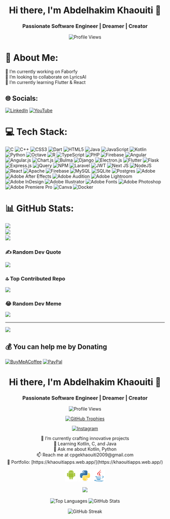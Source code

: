 <!-- Header -->
<h1 align="center">Hi there, I'm Abdelhakim Khaouiti 👋</h1>
<h3 align="center">Passionate Software Engineer | Dreamer | Creator</h3>

<!-- Profile Views Counter -->
<p align="center">
  <img src="https://komarev.com/ghpvc/?username=khaouitiabdelhakim&label=Profile%20views&color=0e75b6&style=flat" alt="Profile Views" />
</p>

# 💫 About Me:
🔭 I’m currently working on Faborfy <br>👯 I’m looking to collaborate on LyricsAI<br>🌱 I’m currently learning Flutter & React<br>


## 🌐 Socials:
[![LinkedIn](https://img.shields.io/badge/LinkedIn-%230077B5.svg?logo=linkedin&logoColor=white)](https://linkedin.com/in/khaouitiabdelhakim) [![YouTube](https://img.shields.io/badge/YouTube-%23FF0000.svg?logo=YouTube&logoColor=white)](https://youtube.com/@khaouitiabdelhakim) 

# 💻 Tech Stack:
![C](https://img.shields.io/badge/c-%2300599C.svg?style=flat&logo=c&logoColor=white) ![C++](https://img.shields.io/badge/c++-%2300599C.svg?style=flat&logo=c%2B%2B&logoColor=white) ![CSS3](https://img.shields.io/badge/css3-%231572B6.svg?style=flat&logo=css3&logoColor=white) ![Dart](https://img.shields.io/badge/dart-%230175C2.svg?style=flat&logo=dart&logoColor=white) ![HTML5](https://img.shields.io/badge/html5-%23E34F26.svg?style=flat&logo=html5&logoColor=white) ![Java](https://img.shields.io/badge/java-%23ED8B00.svg?style=flat&logo=openjdk&logoColor=white) ![JavaScript](https://img.shields.io/badge/javascript-%23323330.svg?style=flat&logo=javascript&logoColor=%23F7DF1E) ![Kotlin](https://img.shields.io/badge/kotlin-%237F52FF.svg?style=flat&logo=kotlin&logoColor=white) ![Python](https://img.shields.io/badge/python-3670A0?style=flat&logo=python&logoColor=ffdd54) ![Octave](https://img.shields.io/badge/OCTAVE-darkblue?style=flat&logo=octave&logoColor=fcd683) ![R](https://img.shields.io/badge/r-%23276DC3.svg?style=flat&logo=r&logoColor=white) ![TypeScript](https://img.shields.io/badge/typescript-%23007ACC.svg?style=flat&logo=typescript&logoColor=white) ![PHP](https://img.shields.io/badge/php-%23777BB4.svg?style=flat&logo=php&logoColor=white) ![Firebase](https://img.shields.io/badge/firebase-%23039BE5.svg?style=flat&logo=firebase) ![Angular](https://img.shields.io/badge/angular-%23DD0031.svg?style=flat&logo=angular&logoColor=white) ![Angular.js](https://img.shields.io/badge/angular.js-%23E23237.svg?style=flat&logo=angularjs&logoColor=white) ![Chart.js](https://img.shields.io/badge/chart.js-F5788D.svg?style=flat&logo=chart.js&logoColor=white) ![Bulma](https://img.shields.io/badge/bulma-00D0B1?style=flat&logo=bulma&logoColor=white) ![Django](https://img.shields.io/badge/django-%23092E20.svg?style=flat&logo=django&logoColor=white) ![Electron.js](https://img.shields.io/badge/Electron-191970?style=flat&logo=Electron&logoColor=white) ![Flutter](https://img.shields.io/badge/Flutter-%2302569B.svg?style=flat&logo=Flutter&logoColor=white) ![Flask](https://img.shields.io/badge/flask-%23000.svg?style=flat&logo=flask&logoColor=white) ![Express.js](https://img.shields.io/badge/express.js-%23404d59.svg?style=flat&logo=express&logoColor=%2361DAFB) ![jQuery](https://img.shields.io/badge/jquery-%230769AD.svg?style=flat&logo=jquery&logoColor=white) ![NPM](https://img.shields.io/badge/NPM-%23CB3837.svg?style=flat&logo=npm&logoColor=white) ![Laravel](https://img.shields.io/badge/laravel-%23FF2D20.svg?style=flat&logo=laravel&logoColor=white) ![JWT](https://img.shields.io/badge/JWT-black?style=flat&logo=JSON%20web%20tokens) ![Next JS](https://img.shields.io/badge/Next-black?style=flat&logo=next.js&logoColor=white) ![NodeJS](https://img.shields.io/badge/node.js-6DA55F?style=flat&logo=node.js&logoColor=white) ![React](https://img.shields.io/badge/react-%2320232a.svg?style=flat&logo=react&logoColor=%2361DAFB) ![Apache](https://img.shields.io/badge/apache-%23D42029.svg?style=flat&logo=apache&logoColor=white) ![Firebase](https://img.shields.io/badge/Firebase-039BE5?style=flat&logo=Firebase&logoColor=white) ![MySQL](https://img.shields.io/badge/mysql-%2300000f.svg?style=flat&logo=mysql&logoColor=white) ![SQLite](https://img.shields.io/badge/sqlite-%2307405e.svg?style=flat&logo=sqlite&logoColor=white) ![Postgres](https://img.shields.io/badge/postgres-%23316192.svg?style=flat&logo=postgresql&logoColor=white) ![Adobe](https://img.shields.io/badge/adobe-%23FF0000.svg?style=flat&logo=adobe&logoColor=white) ![Adobe After Effects](https://img.shields.io/badge/Adobe%20After%20Effects-9999FF.svg?style=flat&logo=Adobe%20After%20Effects&logoColor=white) ![Adobe Audition](https://img.shields.io/badge/Adobe%20Audition-9999FF.svg?style=flat&logo=Adobe%20Audition&logoColor=white) ![Adobe Lightroom](https://img.shields.io/badge/Adobe%20Lightroom-31A8FF.svg?style=flat&logo=Adobe%20Lightroom&logoColor=white) ![Adobe InDesign](https://img.shields.io/badge/Adobe%20InDesign-49021F?style=flat&logo=adobeindesign&logoColor=FF3366) ![Adobe Illustrator](https://img.shields.io/badge/adobe%20illustrator-%23FF9A00.svg?style=flat&logo=adobe%20illustrator&logoColor=white) ![Adobe Fonts](https://img.shields.io/badge/Adobe%20Fonts-000B1D.svg?style=flat&logo=Adobe%20Fonts&logoColor=white) ![Adobe Photoshop](https://img.shields.io/badge/adobe%20photoshop-%2331A8FF.svg?style=flat&logo=adobe%20photoshop&logoColor=white) ![Adobe Premiere Pro](https://img.shields.io/badge/Adobe%20Premiere%20Pro-9999FF.svg?style=flat&logo=Adobe%20Premiere%20Pro&logoColor=white) ![Canva](https://img.shields.io/badge/Canva-%2300C4CC.svg?style=flat&logo=Canva&logoColor=white) ![Docker](https://img.shields.io/badge/docker-%230db7ed.svg?style=flat&logo=docker&logoColor=white)
# 📊 GitHub Stats:
![](https://github-readme-stats.vercel.app/api?username=khaouitiabdelhakim&theme=default&hide_border=false&include_all_commits=true&count_private=true)<br/>
![](https://github-readme-streak-stats.herokuapp.com/?user=khaouitiabdelhakim&theme=default&hide_border=false)<br/>
![](https://github-readme-stats.vercel.app/api/top-langs/?username=khaouitiabdelhakim&theme=default&hide_border=false&include_all_commits=true&count_private=true&layout=compact)

### ✍️ Random Dev Quote
![](https://quotes-github-readme.vercel.app/api?type=horizontal&theme=radical)

### 🔝 Top Contributed Repo
![](https://github-contributor-stats.vercel.app/api?username=khaouitiabdelhakim&limit=5&theme=dark_dimmed&combine_all_yearly_contributions=true)

### 😂 Random Dev Meme
<img src='https://randommeme-five.vercel.app/' style="height: 400px;"/>

---
[![](https://visitcount.itsvg.in/api?id=khaouitiabdelhakim&icon=0&color=0)](https://visitcount.itsvg.in)

  ## 💰 You can help me by Donating
  [![BuyMeACoffee](https://img.shields.io/badge/Buy%20Me%20a%20Coffee-ffdd00?style=for-the-badge&logo=buy-me-a-coffee&logoColor=black)](https://buymeacoffee.com/kh.abdelhakim) [![PayPal](https://img.shields.io/badge/PayPal-00457C?style=for-the-badge&logo=paypal&logoColor=white)](https://paypal.me/abdelhakimkhaouiti62@gmail.com) 

  
<!-- Proudly created with GPRM ( https://gprm.itsvg.in ) -->






















<!-- Header -->
<h1 align="center">Hi there, I'm Abdelhakim Khaouiti 👋</h1>
<h3 align="center">Passionate Software Engineer | Dreamer | Creator</h3>

<!-- Profile Views Counter -->
<p align="center">
  <img src="https://komarev.com/ghpvc/?username=khaouitiabdelhakim&label=Profile%20views&color=0e75b6&style=flat" alt="Profile Views" />
</p>

<!-- GitHub Trophies -->
<p align="center">
  <a href="https://github.com/ryo-ma/github-profile-trophy">
    <img src="https://github-profile-trophy.vercel.app/?username=khaouitiabdelhakim" alt="GitHub Trophies" />
  </a>
</p>

<!-- Social Links -->
<p align="center">
  <a href="https://instagram.com/khaouitiabdelhakim">
    <img src="https://img.shields.io/badge/-khaouitiabdelhakim-%23E4405F?style=flat-square&logo=instagram&logoColor=white" alt="Instagram" />
  </a>
  <!-- Add more social links here -->
</p>

<!-- About Me -->
<p align="center">
  🔭 I’m currently crafting innovative projects<br />
  🌱 Learning Kotlin, C, and Java<br />
  💬 Ask me about Kotlin, Python<br />
  📫 Reach me at cpgekhaouiti2009@gmail.com<br />
  🚀 Portfolio: [https://khaouitiapps.web.app/](https://khaouitiapps.web.app/)
</p>

<!-- Languages and Tools -->
<p align="center">
  <img src="https://raw.githubusercontent.com/devicons/devicon/master/icons/android/android-original-wordmark.svg" alt="Android" width="40" height="40"/>
  <!-- Add more icons for your languages and tools here -->
  <img src="https://raw.githubusercontent.com/devicons/devicon/master/icons/python/python-original.svg" alt="Python" width="40" height="40"/>
  <!-- Add other programming language icons here -->
  <img src="https://raw.githubusercontent.com/devicons/devicon/master/icons/java/java-original.svg" alt="Java" width="40" height="40"/>
  <!-- Add Adobe products and more icons here -->
</p>

<!-- Support -->
<p align="center">
<a target="_blank" href="https://www.buymeacoffee.com/kh.abdelhakim"><img src="https://img.buymeacoffee.com/button-api/?text=Buy me a pizza&emoji=🍕&slug=kh.abdelhakim&button_colour=FFDD00&font_colour=000000&font_family=Poppins&outline_colour=000000&coffee_colour=ffffff" /></a>
</p>

<!-- Stats -->
<p align="center">
  <img align="center" src="https://github-readme-stats.vercel.app/api/top-langs?username=khaouitiabdelhakim&show_icons=true&locale=en&layout=compact" alt="Top Languages" />
  <img align="center" src="https://github-readme-stats.vercel.app/api?username=khaouitiabdelhakim&show_icons=true&locale=en" alt="GitHub Stats" />
</p>

<!-- Streak -->
<p align="center">
  <img align="center" src="https://github-readme-streak-stats.herokuapp.com/?user=khaouitiabdelhakim" alt="GitHub Streak" />
</p>
